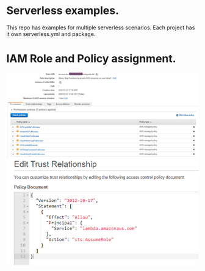 # Serverless examples.
This repo has examples for multiple serverless scenarios. Each project has it own serverless.yml and package.



# IAM Role and Policy assignment.
![Image description](./policies/role-policies.png)
![Image description](./policies/role-trust-relationship.png)
